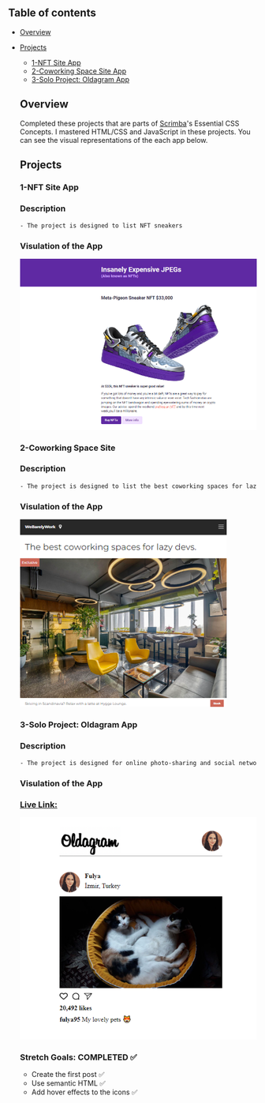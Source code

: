 ## Table of contents

- [Overview](#overview)

- [Projects](#projects)

  - [1-NFT Site App](#nft-site)
  - [2-Coworking Space Site App](#space-site)
  - [3-Solo Project: Oldagram App](#oldagram-site)

  ## Overview

  Completed these projects that are parts of [Scrimba](https://scrimba.com/learn/frontend/)'s Essential CSS Concepts.  I mastered HTML/CSS and JavaScript in these projects.
  You can see the visual representations of the each app below.

  ## Projects

  ### 1-NFT Site App
  
  ### Description
  ```bash
  - The project is designed to list NFT sneakers 
  ```

  ### Visulation of the App


  ![image](./1-NFT-site/nft-site.png)
  
  
  
  ### 2-Coworking Space Site 
  
  ### Description
  ```bash
  - The project is designed to list the best coworking spaces for lazy devs.
  ```

  ### Visulation of the App


  ![image](./2-coworking-space-site/coworking-space.png)


 
  ### 3-Solo Project: Oldagram App
  
  ### Description
  ```bash
  - The project is designed for online photo-sharing and social network platform 
  ```
  
  ### Visulation of the App 
  ### [Live Link:](https://scrimba-oldagram-app.netlify.app/)

    ![image](./3-solo-project-oldagram-app/oldagram.png)
    

  ### Stretch Goals: COMPLETED ✅

  - Create the first post ✅
  - Use semantic HTML ✅
  - Add hover effects to the icons ✅
  
  
